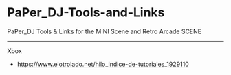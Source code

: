 # PaPer_DJ-Tools-and-Links
PaPer_DJ Tools &amp; Links for the MINI Scene and Retro Arcade SCENE

---------------------------------------------------------------

Xbox

* https://www.elotrolado.net/hilo_indice-de-tutoriales_1929110
